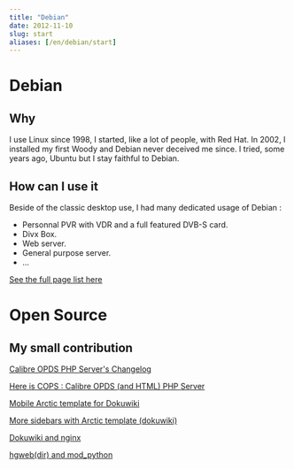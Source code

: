 ```yaml
---
title: "Debian"
date: 2012-11-10
slug: start
aliases: [/en/debian/start]
---
```

# Debian

## Why
I use Linux since 1998, I started, like a lot of people, with Red Hat. In 2002, I installed my first Woody and Debian never deceived me since. I tried, some years ago, Ubuntu but I stay faithful to Debian.

## How can I use it

Beside of the classic desktop use, I had many dedicated usage of Debian :

* Personnal PVR with VDR and a full featured DVB-S card.
* Divx Box.
* Web server.
* General purpose server.
* ...

[See the full page list here](/projects/debian)

# Open Source

## My small contribution
[Calibre OPDS PHP Server's Changelog](/en/oss/calibre-opds-php-server-changelog)

[Here is COPS : Calibre OPDS (and HTML) PHP Server](/en/oss/calibre-opds-php-server)

[Mobile Arctic template for Dokuwiki](/en/oss/dokuwiki-arctic-mobile)

[More sidebars with Arctic template (dokuwiki)](/en/oss/dokuwiki-arctic-sidebar)

[Dokuwiki and nginx](/en/oss/dokuwiki-nginx-config)

[hgweb(dir) and mod_python](/en/oss/hgweb-mod_python)



